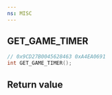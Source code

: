 ```yaml
---
ns: MISC
---
```

## GET_GAME_TIMER

```c
// 0x9CD27B0045628463 0xA4EA0691
int GET_GAME_TIMER();
```


## Return value
